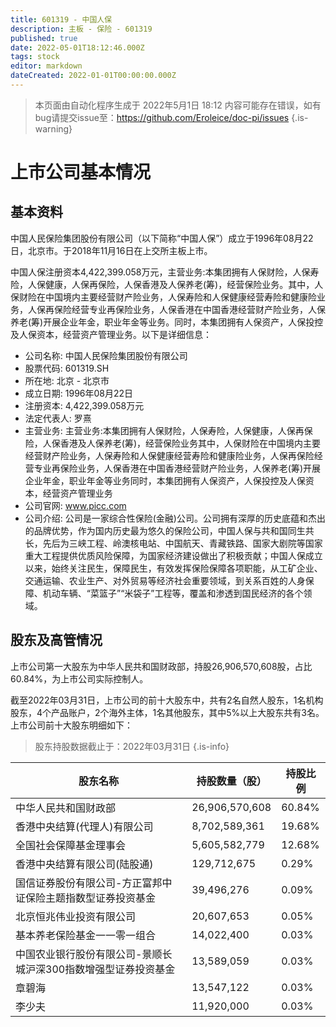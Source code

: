 ```yaml
---
title: 601319 - 中国人保
description: 主板 - 保险 - 601319
published: true
date: 2022-05-01T18:12:46.000Z
tags: stock
editor: markdown
dateCreated: 2022-01-01T00:00:00.000Z
---
```


> 本页面由自动化程序生成于 2022年5月1日 18:12
> 内容可能存在错误，如有bug请提交issue至：https://github.com/Eroleice/doc-pi/issues
{.is-warning}

# 上市公司基本情况

## 基本资料

中国人民保险集团股份有限公司（以下简称“中国人保”）成立于1996年08月22日，北京市。于2018年11月16日在上交所主板上市。

中国人保注册资本4,422,399.058万元，主营业务:本集团拥有人保财险，人保寿险，人保健康，人保再保险，人保香港及人保养老(筹)，经营保险业务。其中，人保财险在中国境内主要经营财产险业务，人保寿险和人保健康经营寿险和健康险业务，人保再保险经营专业再保险业务，人保香港在中国香港经营财产险业务，人保养老(筹)开展企业年金，职业年金等业务。同时，本集团拥有人保资产，人保投控及人保资本，经营资产管理业务。以下是详细信息：

- 公司名称: 中国人民保险集团股份有限公司
- 股票代码: 601319.SH
- 所在地: 北京 - 北京市
- 成立日期: 1996年08月22日
- 注册资本: 4,422,399.058万元
- 法定代表人: 罗熹
- 主营业务: 主营业务:本集团拥有人保财险，人保寿险，人保健康，人保再保险，人保香港及人保养老(筹)，经营保险业务其中，人保财险在中国境内主要经营财产险业务，人保寿险和人保健康经营寿险和健康险业务，人保再保险经营专业再保险业务，人保香港在中国香港经营财产险业务，人保养老(筹)开展企业年金，职业年金等业务同时，本集团拥有人保资产，人保投控及人保资本，经营资产管理业务
- 公司官网: www.picc.com
- 公司介绍: 公司是一家综合性保险(金融)公司。公司拥有深厚的历史底蕴和杰出的品牌优势，作为国内历史最为悠久的保险公司，中国人保与共和国同生共长，先后为三峡工程、岭澳核电站、中国航天、青藏铁路、国家大剧院等国家重大工程提供优质风险保障，为国家经济建设做出了积极贡献；中国人保成立以来，始终关注民生，保障民生，有效发挥保险保障各项职能，从工矿企业、交通运输、农业生产、对外贸易等经济社会重要领域，到关系百姓的人身保障、机动车辆、“菜篮子”“米袋子”工程等，覆盖和渗透到国民经济的各个领域。


## 股东及高管情况

上市公司第一大股东为中华人民共和国财政部，持股26,906,570,608股，占比60.84%，为上市公司实际控制人。

截至2022年03月31日，上市公司的前十大股东中，共有2名自然人股东，1名机构股东，4个产品账户，2个海外主体，1名其他股东，其中5%以上大股东共有3名。上市公司前十大股东明细如下：

> 股东持股数据截止于：2022年03月31日
{.is-info}

| 股东名称 | 持股数量（股） | 持股比例 |
| --- | --- | --- |
| 中华人民共和国财政部 | 26,906,570,608 | 60.84% |
| 香港中央结算(代理人)有限公司 | 8,702,589,361 | 19.68% |
| 全国社会保障基金理事会 | 5,605,582,779 | 12.68% |
| 香港中央结算有限公司(陆股通) | 129,712,675 | 0.29% |
| 国信证券股份有限公司-方正富邦中证保险主题指数型证券投资基金 | 39,496,276 | 0.09% |
| 北京恒兆伟业投资有限公司 | 20,607,653 | 0.05% |
| 基本养老保险基金一一零一组合 | 14,022,400 | 0.03% |
| 中国农业银行股份有限公司-景顺长城沪深300指数增强型证券投资基金 | 13,589,059 | 0.03% |
| 章碧海 | 13,547,122 | 0.03% |
| 李少夫 | 11,920,000 | 0.03% |




